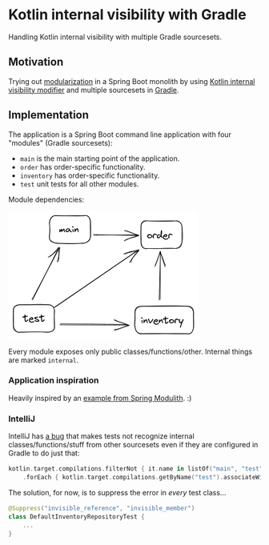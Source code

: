# Kotlin internal visibility with Gradle
Handling Kotlin internal visibility with multiple Gradle sourcesets.

## Motivation
Trying out [modularization](https://en.wikipedia.org/wiki/Modular_programming) in a Spring Boot monolith by using [Kotlin internal visibility modifier](https://kotlinlang.org/docs/visibility-modifiers.html) and multiple sourcesets in [Gradle](https://gradle.org/).

## Implementation

The application is a Spring Boot command line application with four "modules" (Gradle sourcesets):
* `main` is the main starting point of the application.
* `order` has order-specific functionality.
* `inventory` has order-specific functionality.
* `test` unit tests for all other modules.

Module dependencies:

![title](modules.png)

Every module exposes only public classes/functions/other. Internal things are marked `internal`.

### Application inspiration
Heavily inspired by an [example from Spring Modulith](https://github.com/spring-projects/spring-modulith/tree/main/spring-modulith-examples/spring-modulith-example-full). :)

### IntelliJ
IntelliJ has [a bug](https://youtrack.jetbrains.com/issue/KTIJ-7662/IDE-support-internal-visibility-introduced-by-associated-compilations) that makes tests not recognize internal classes/functions/stuff from other sourcesets even if they are configured in Gradle to do just that:
```kotlin
kotlin.target.compilations.filterNot { it.name in listOf("main", "test") }
    .forEach { kotlin.target.compilations.getByName("test").associateWith(it) }
```

The solution, for now, is to suppress the error in _every_ test class...
```kotlin
@Suppress("invisible_reference", "invisible_member")
class DefaultInventoryRepositoryTest {
    ...
}
```